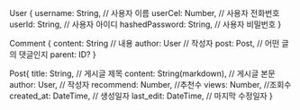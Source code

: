 User {
username: String, // 사용자 이름
userCel: Number, // 사용자 전화번호
userId: String, // 사용자 아이디
hashedPassword: String, // 사용자 비밀번호
}

Comment {
content: String // 내용
author: User // 작성자
post: Post, // 어떤 글의 댓글인지
parent: ID?
}

Post{
title: String, // 게시글 제목
content: String(markdown), // 게시글 본문
author: User, // 작성자
recommend: Number, //추천수
views: Number, //조회수
created_at: DateTime, // 생성일자
last_edit: DateTime, // 마지막 수정일자
}
